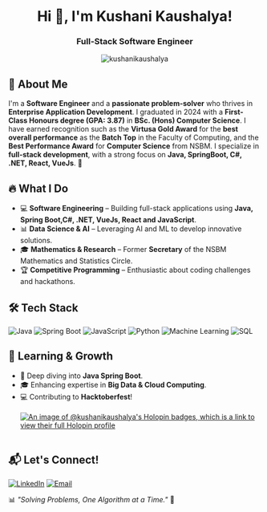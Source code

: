 <h1 align="center"> Hi 👋, I'm Kushani Kaushalya! </h1>
<h3 align="center"> Full-Stack Software Engineer</h3>

<p align="center"><img src="https://komarev.com/ghpvc/?username=kushanikaushalya&label=Profile%20views&color=0e75b6&style=flat" alt="kushanikaushalya" /></p>

## 🚀 About Me  
I'm a **Software Engineer** and a **passionate problem-solver** who thrives in **Enterprise Application Development**. I graduated in 2024 with a **First-Class Honours degree (GPA: 3.87)** in **BSc. (Hons) Computer Science**. I have earned recognition such as the **Virtusa Gold Award** for the **best overall performance** as the **Batch Top** in the Faculty of Computing, and the **Best Performance Award** for **Computer Science** from NSBM. I specialize in **full-stack development**, with a strong focus on **Java, SpringBoot, C#, .NET, React, VueJs**. 🚀

## 🔥 What I Do  
- 💻 **Software Engineering** – Building full-stack applications using **Java, Spring Boot,C#, .NET, VueJs, React and JavaScript**.  
- 📊 **Data Science & AI** – Leveraging AI and ML to develop innovative solutions.  
- 🎓 **Mathematics & Research** – Former **Secretary** of the NSBM Mathematics and Statistics Circle.  
- 🏆 **Competitive Programming** – Enthusiastic about coding challenges and hackathons.  

## 🛠 Tech Stack
![Java](https://img.shields.io/badge/Java-ED8B00?style=for-the-badge&logo=openjdk&logoColor=black)
![Spring Boot](https://img.shields.io/badge/Spring%20Boot-6DB33F?style=for-the-badge&logo=spring-boot&logoColor=white)
![JavaScript](https://img.shields.io/badge/JavaScript-F7DF1E?style=for-the-badge&logo=javascript&logoColor=black)
![Python](https://img.shields.io/badge/Python-3776AB?style=for-the-badge&logo=python&logoColor=white)
![Machine Learning](https://img.shields.io/badge/Machine%20Learning-%23FF6F00.svg?style=for-the-badge&logo=TensorFlow&logoColor=white)
![SQL](https://img.shields.io/badge/SQL-4479A1?style=for-the-badge&logo=postgresql&logoColor=white)

## 🌱 Learning & Growth
- 📖 Deep diving into **Java Spring Boot**.
- 🎓 Enhancing expertise in **Big Data & Cloud Computing**.
- 💻 Contributing to **Hacktoberfest**!
<br><br>
[![An image of @kushanikaushalya's Holopin badges, which is a link to view their full Holopin profile](https://holopin.me/kushanikaushalya)](https://holopin.io/@kushanikaushalya)
<br><br>

## 📬 Let's Connect!
[![LinkedIn](https://img.shields.io/badge/LinkedIn-0A66C2?style=for-the-badge&logo=linkedin&logoColor=white)](https://www.linkedin.com/in/kushani-kaushalya-837bb9194/)
[![Email](https://img.shields.io/badge/Email-grey?style=for-the-badge&logo=gmail)](mailto:kushanikaushalya456@gmail.com)

📊 *"Solving Problems, One Algorithm at a Time."* 🚀
